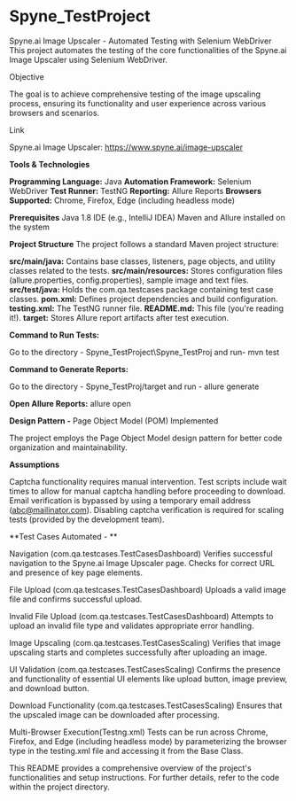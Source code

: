 # Spyne_TestProject
Spyne.ai Image Upscaler - Automated Testing with Selenium WebDriver
This project automates the testing of the core functionalities of the Spyne.ai Image Upscaler using Selenium WebDriver.

Objective

The goal is to achieve comprehensive testing of the image upscaling process, ensuring its functionality and user experience across various browsers and scenarios.

Link

Spyne.ai Image Upscaler: https://www.spyne.ai/image-upscaler

**Tools & Technologies**

**Programming Language:** Java
**Automation Framework:** Selenium WebDriver
**Test Runner:** TestNG
**Reporting:** Allure Reports
**Browsers Supported:** Chrome, Firefox, Edge (including headless mode)

**Prerequisites**
Java 1.8
IDE (e.g., IntelliJ IDEA)
Maven and Allure installed on the system

**Project Structure**
The project follows a standard Maven project structure:

**src/main/java:** Contains base classes, listeners, page objects, and utility classes related to the tests.
**src/main/resources:** Stores configuration files (allure.properties, config.properties), sample image and text files.
**src/test/java:** Holds the com.qa.testcases package containing test case classes.
**pom.xml:** Defines project dependencies and build configuration.
**testing.xml:** The TestNG runner file.
**README.md:** This file (you're reading it!).
**target:** Stores Allure report artifacts after test execution.

**Command to Run Tests:**

Go to the directory - Spyne_TestProject\Spyne_TestProj and run-
mvn test

**Command to Generate Reports:**

Go to the directory - Spyne_TestProj/target and run - 
allure generate

**Open Allure Reports:**
allure open

**Design Pattern -** Page Object Model (POM) Implemented

The project employs the Page Object Model design pattern for better code organization and maintainability.

**Assumptions**

Captcha functionality requires manual intervention. Test scripts include wait times to allow for manual captcha handling before proceeding to download.
Email verification is bypassed by using a temporary email address (abc@mailinator.com). Disabling captcha verification is required for scaling tests (provided by the development team).

**Test Cases Automated - **

Navigation (com.qa.testcases.TestCasesDashboard)
Verifies successful navigation to the Spyne.ai Image Upscaler page.
Checks for correct URL and presence of key page elements. 

File Upload (com.qa.testcases.TestCasesDashboard)
Uploads a valid image file and confirms successful upload.

Invalid File Upload (com.qa.testcases.TestCasesDashboard)
Attempts to upload an invalid file type and validates appropriate error handling.

Image Upscaling (com.qa.testcases.TestCasesScaling)
Verifies that image upscaling starts and completes successfully after uploading an image.

UI Validation (com.qa.testcases.TestCasesScaling)
Confirms the presence and functionality of essential UI elements like upload button, image preview, and download button.

Download Functionality (com.qa.testcases.TestCasesScaling)
Ensures that the upscaled image can be downloaded after processing.

Multi-Browser Execution(Testng.xml)
Tests can be run across Chrome, Firefox, and Edge (including headless mode) by parameterizing the browser type in the testing.xml file and accessing it from the Base Class.

This README provides a comprehensive overview of the project's functionalities and setup instructions. For further details, refer to the code within the project directory.
